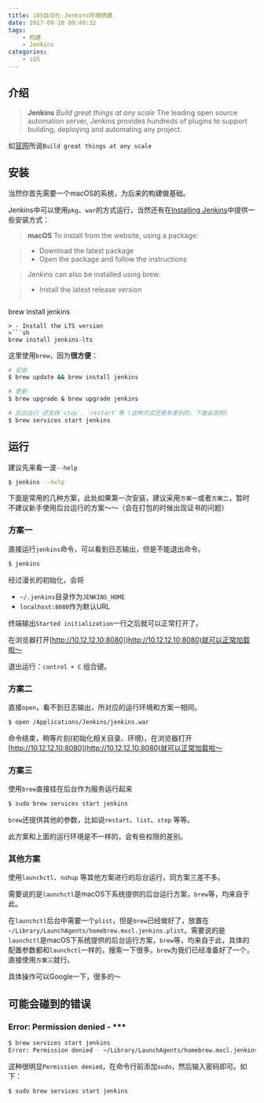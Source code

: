 ```yaml
---
title: iOS自动化-Jenkins环境搭建
date: 2017-09-10 09:49:32
tags:
    - 构建
    - Jenkins
categories:
    - iOS
---
```


## 介绍

>  **Jenkins**
> *Build great things at any scale*
> The leading open source automation server, Jenkins provides hundreds of plugins to support building, deploying and automating any project.

如[官网](https://jenkins.io)所说`Build great things at any scale`

<!--more-->

## 安装

当然你首先需要一个macOS的系统，为后来的构建做基础。

Jenkins中可以使用`pkg`、`war`的方式运行，当然还有在[Installing Jenkins](https://jenkins.io/doc/book/getting-started/installing/)中提供一些安装方式：

>  **macOS**
To install from the website, using a package:

> - Download the latest package
> - Open the package and follow the instructions

> Jenkins can also be installed using brew:

> - Install the latest release version
> ```sh
brew install jenkins
```
> - Install the LTS version
>```sh
brew install jenkins-lts
```

这里使用`brew`，因为**很方便**：
```sh
# 安装
$ brew update && brew install jenkins

# 更新
$ brew upgrade & brew upgrade jenkins

# 后台运行 还支持`stop`、`restart`等 (这种方式还是有差别的，下面会说明)
$ brew services start jenkins
```

## 运行

建议先来看一波`--help`

```sh
$ jenkins --help
```

下面是常用的几种方案，此处如果第一次安装，建议采用`方案一`或者`方案二`，暂时不建议新手使用后台运行的方案～～（会在打包的时候出现证书的问题）

### 方案一

直接运行`jenkins`命令，可以看到日志输出，但是不能退出命令。

```sh
$ jenkins
```

经过漫长的初始化，会将

- `~/.jenkins`目录作为`JENKINS_HOME`
- `localhost:8080`作为默认URL

终端输出`Started initialization`一行之后就可以正常打开了。

在浏览器打开[http://10.12.12.10:8080](http://10.12.12.10:8080)就可以正常加载啦～

退出运行：`control + C` 组合键。

### 方案二

直接`open`，看不到日志输出，所对应的运行环境和方案一相同。

```sh
$ open /Applications/Jenkins/jenkins.war
```

命令结束，稍等片刻(初始化相关目录、环境)，在浏览器打开[http://10.12.12.10:8080](http://10.12.12.10:8080)就可以正常加载啦～

### 方案三

使用`brew`直接挂在后台作为服务运行起来

```sh
$ sudo brew services start jenkins
```

`brew`还提供其他的参数，比如说`restart`、`list`、`stop` 等等。

此方案和上面的运行环境是不一样的，会有些权限的差别。

### 其他方案

使用`launchctl`、`nohup` 等其他方案进行的后台运行，同方案三差不多。

需要说的是`launchctl`是macOS下系统提供的后台运行方案，`brew`等，均来自于此。

在`launchctl`后台中需要一个`plist`，但是`brew`已经做好了，放置在`~/Library/LaunchAgents/homebrew.mxcl.jenkins.plist`。需要说的是`launchctl`是macOS下系统提供的后台运行方案，`brew`等，均来自于此，具体的配置参数都和`launchctl`一样的，搜索一下很多。`brew`为我们已经准备好了一个，直接使用`方案三`就行。

具体操作可以Google一下，很多的～

## 可能会碰到的错误

### Error: Permission denied - ***

```sh
$ brew services start jenkins
Error: Permission denied - ~/Library/LaunchAgents/homebrew.mxcl.jenkins.plist
```
这种很明显`Permission denied`，在命令行前添加`sudo`，然后输入密码即可。如下：

```sh
$ sudo brew services start jenkins
```
